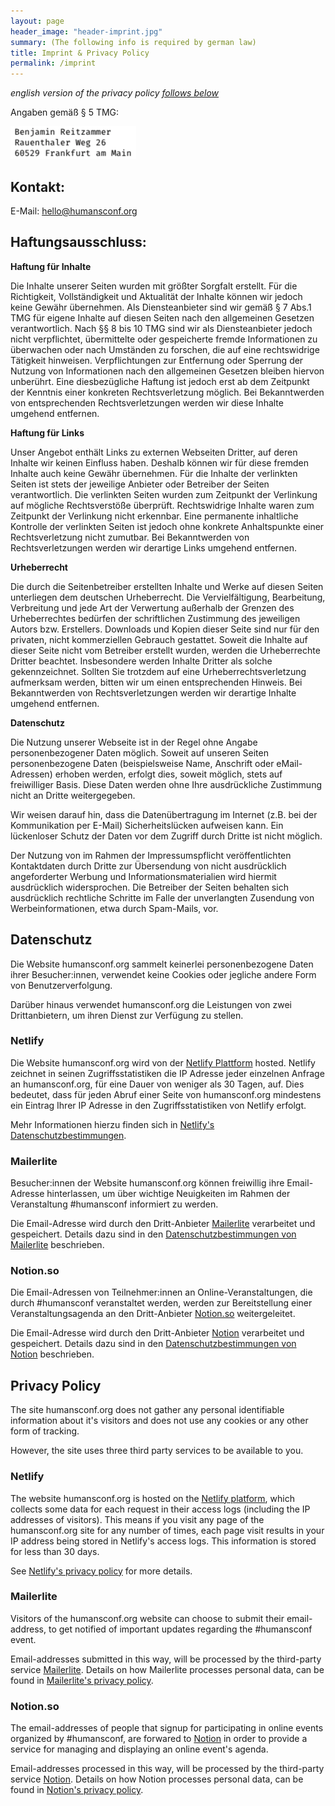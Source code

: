 ```yaml
---
layout: page
header_image: "header-imprint.jpg"
summary: (The following info is required by german law)
title: Imprint & Privacy Policy
permalink: /imprint
---
```


_english version of the privacy policy [follows below](#english)_

Angaben gemäß § 5 TMG:

![](/assets/imprint.png)

## Kontakt:
E-Mail: [hello@humansconf.org](mailto:hello@humansconf.org)

## Haftungsausschluss:

**Haftung für Inhalte**

Die Inhalte unserer Seiten wurden mit größter Sorgfalt erstellt. Für die Richtigkeit, Vollständigkeit und Aktualität der Inhalte können wir jedoch keine Gewähr übernehmen. Als Diensteanbieter sind wir gemäß § 7 Abs.1 TMG für eigene Inhalte auf diesen Seiten nach den allgemeinen Gesetzen verantwortlich. Nach §§ 8 bis 10 TMG sind wir als Diensteanbieter jedoch nicht verpflichtet, übermittelte oder gespeicherte fremde Informationen zu überwachen oder nach Umständen zu forschen, die auf eine rechtswidrige Tätigkeit hinweisen. Verpflichtungen zur Entfernung oder Sperrung der Nutzung von Informationen nach den allgemeinen Gesetzen bleiben hiervon unberührt. Eine diesbezügliche Haftung ist jedoch erst ab dem Zeitpunkt der Kenntnis einer konkreten Rechtsverletzung möglich. Bei Bekanntwerden von entsprechenden Rechtsverletzungen werden wir diese Inhalte umgehend entfernen.

**Haftung für Links**

Unser Angebot enthält Links zu externen Webseiten Dritter, auf deren Inhalte wir keinen Einfluss haben. Deshalb können wir für diese fremden Inhalte auch keine Gewähr übernehmen. Für die Inhalte der verlinkten Seiten ist stets der jeweilige Anbieter oder Betreiber der Seiten verantwortlich. Die verlinkten Seiten wurden zum Zeitpunkt der Verlinkung auf mögliche Rechtsverstöße überprüft. Rechtswidrige Inhalte waren zum Zeitpunkt der Verlinkung nicht erkennbar. Eine permanente inhaltliche Kontrolle der verlinkten Seiten ist jedoch ohne konkrete Anhaltspunkte einer Rechtsverletzung nicht zumutbar. Bei Bekanntwerden von Rechtsverletzungen werden wir derartige Links umgehend entfernen.

**Urheberrecht**

Die durch die Seitenbetreiber erstellten Inhalte und Werke auf diesen Seiten unterliegen dem deutschen Urheberrecht. Die Vervielfältigung, Bearbeitung, Verbreitung und jede Art der Verwertung außerhalb der Grenzen des Urheberrechtes bedürfen der schriftlichen Zustimmung des jeweiligen Autors bzw. Erstellers. Downloads und Kopien dieser Seite sind nur für den privaten, nicht kommerziellen Gebrauch gestattet. Soweit die Inhalte auf dieser Seite nicht vom Betreiber erstellt wurden, werden die Urheberrechte Dritter beachtet. Insbesondere werden Inhalte Dritter als solche gekennzeichnet. Sollten Sie trotzdem auf eine Urheberrechtsverletzung aufmerksam werden, bitten wir um einen entsprechenden Hinweis. Bei Bekanntwerden von Rechtsverletzungen werden wir derartige Inhalte umgehend entfernen.

**Datenschutz**

Die Nutzung unserer Webseite ist in der Regel ohne Angabe personenbezogener Daten möglich. Soweit auf unseren Seiten personenbezogene Daten (beispielsweise Name, Anschrift oder eMail-Adressen) erhoben werden, erfolgt dies, soweit möglich, stets auf freiwilliger Basis. Diese Daten werden ohne Ihre ausdrückliche Zustimmung nicht an Dritte weitergegeben.

Wir weisen darauf hin, dass die Datenübertragung im Internet (z.B. bei der Kommunikation per E-Mail) Sicherheitslücken aufweisen kann. Ein lückenloser Schutz der Daten vor dem Zugriff durch Dritte ist nicht möglich.

Der Nutzung von im Rahmen der Impressumspflicht veröffentlichten Kontaktdaten durch Dritte zur Übersendung von nicht ausdrücklich angeforderter Werbung und Informationsmaterialien wird hiermit ausdrücklich widersprochen. Die Betreiber der Seiten behalten sich ausdrücklich rechtliche Schritte im Falle der unverlangten Zusendung von Werbeinformationen, etwa durch Spam-Mails, vor. 

## Datenschutz

Die Website humansconf.org sammelt keinerlei personenbezogene Daten ihrer Besucher:innen, verwendet keine Cookies oder jegliche andere Form von Benutzerverfolgung.

Darüber hinaus verwendet humansconf.org die Leistungen von zwei Drittanbietern, um ihren Dienst zur Verfügung zu stellen.

### Netlify

Die Website humansconf.org wird von der [Netlify Plattform][netlify] hosted. Netlify zeichnet in seinen Zugriffsstatistiken die IP Adresse jeder einzelnen Anfrage an humansconf.org, für eine Dauer von weniger als 30 Tagen, auf. Dies bedeutet, dass für jeden Abruf einer Seite von humansconf.org mindestens ein Eintrag Ihrer IP Adresse in den Zugriffsstatistiken von Netlify erfolgt.

Mehr Informationen hierzu finden sich in [Netlify's Datenschutzbestimmungen][netlify-gdpr].

### Mailerlite

Besucher:innen der Website humansconf.org können freiwillig ihre Email-Adresse hinterlassen, um über wichtige Neuigkeiten im Rahmen der Veranstaltung #humansconf informiert zu werden.

Die Email-Adresse wird durch den Dritt-Anbieter [Mailerlite][mailerlite] verarbeitet und gespeichert. Details dazu sind in den [Datenschutzbestimmungen von Mailerlite][mailerlite-gdpr] beschrieben.

### Notion.so

Die Email-Adressen von Teilnehmer:innen an Online-Veranstaltungen, die durch #humansconf veranstaltet werden, werden zur Bereitstellung einer Veranstaltungsagenda an den Dritt-Anbieter [Notion.so][notion] weitergeleitet.

Die Email-Adresse wird durch den Dritt-Anbieter [Notion][notion] verarbeitet und gespeichert. Details dazu sind in den [Datenschutzbestimmungen von Notion][notion-privacy] beschrieben.



<a name="english"></a>

## Privacy Policy

The site humansconf.org does not gather any personal identifiable information about it's visitors and does not use any cookies or any other form of tracking.

However, the site uses three third party services to be available to you.

### Netlify

The website humansconf.org is hosted on the [Netlify platform][netlify], which collects some data for each request in their access logs (including the IP addresses of visitors). This means if you visit any page of the humansconf.org site for any number of times, each page visit results in your IP address being stored in Netlify's access logs. This information is stored for less than 30 days.

See [Netlify's privacy policy][netlify-gdpr] for more details.

### Mailerlite

Visitors of the humansconf.org website can choose to submit their email-address, to get notified of important updates regarding the #humansconf event.

Email-addresses submitted in this way, will be processed by the third-party service [Mailerlite][mailerlite]. Details on how Mailerlite processes personal data, can be found in [Mailerlite's privacy policy][mailerlite-gdpr].

### Notion.so

The email-addresses of people that signup for participating in online events organized by #humansconf, are forwared to [Notion][notion] in order to provide a service for managing and displaying an online event's agenda.

Email-addresses processed in this way, will be processed by the third-party service [Notion][notion]. Details on how Notion processes personal data, can be found in [Notion's privacy policy][notion-privacy].



[mailerlite]: https://www.mailerlite.com/
[mailerlite-gdpr]: https://www.mailerlite.com/gdpr-compliance
[netlify]: https://www.netlify.com/
[netlify-gdpr]: https://www.netlify.com/gdpr/
[notion]: https://www.notion.so/
[notion-privacy]: https://www.notion.so/Terms-and-Privacy-28ffdd083dc3473e9c2da6ec011b58ac
